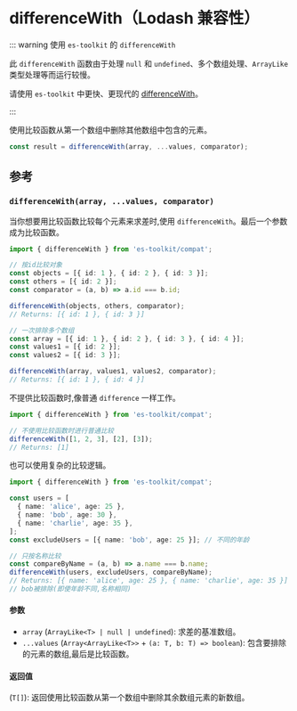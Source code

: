 # differenceWith（Lodash 兼容性）

::: warning 使用 `es-toolkit` 的 `differenceWith`

此 `differenceWith` 函数由于处理 `null` 和 `undefined`、多个数组处理、`ArrayLike` 类型处理等而运行较慢。

请使用 `es-toolkit` 中更快、更现代的 [differenceWith](../../array/differenceWith.md)。

:::

使用比较函数从第一个数组中删除其他数组中包含的元素。

```typescript
const result = differenceWith(array, ...values, comparator);
```

## 参考

### `differenceWith(array, ...values, comparator)`

当你想要用比较函数比较每个元素来求差时,使用 `differenceWith`。最后一个参数成为比较函数。

```typescript
import { differenceWith } from 'es-toolkit/compat';

// 按id比较对象
const objects = [{ id: 1 }, { id: 2 }, { id: 3 }];
const others = [{ id: 2 }];
const comparator = (a, b) => a.id === b.id;

differenceWith(objects, others, comparator);
// Returns: [{ id: 1 }, { id: 3 }]

// 一次排除多个数组
const array = [{ id: 1 }, { id: 2 }, { id: 3 }, { id: 4 }];
const values1 = [{ id: 2 }];
const values2 = [{ id: 3 }];

differenceWith(array, values1, values2, comparator);
// Returns: [{ id: 1 }, { id: 4 }]
```

不提供比较函数时,像普通 `difference` 一样工作。

```typescript
import { differenceWith } from 'es-toolkit/compat';

// 不使用比较函数时进行普通比较
differenceWith([1, 2, 3], [2], [3]);
// Returns: [1]
```

也可以使用复杂的比较逻辑。

```typescript
import { differenceWith } from 'es-toolkit/compat';

const users = [
  { name: 'alice', age: 25 },
  { name: 'bob', age: 30 },
  { name: 'charlie', age: 35 },
];
const excludeUsers = [{ name: 'bob', age: 25 }]; // 不同的年龄

// 只按名称比较
const compareByName = (a, b) => a.name === b.name;
differenceWith(users, excludeUsers, compareByName);
// Returns: [{ name: 'alice', age: 25 }, { name: 'charlie', age: 35 }]
// bob被排除(即使年龄不同,名称相同)
```

#### 参数

- `array` (`ArrayLike<T> | null | undefined`): 求差的基准数组。
- `...values` (`Array<ArrayLike<T>>` + `(a: T, b: T) => boolean`): 包含要排除的元素的数组,最后是比较函数。

#### 返回值

(`T[]`): 返回使用比较函数从第一个数组中删除其余数组元素的新数组。
